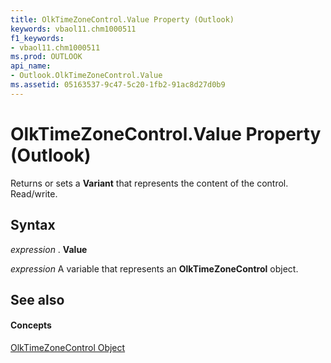 ```yaml
---
title: OlkTimeZoneControl.Value Property (Outlook)
keywords: vbaol11.chm1000511
f1_keywords:
- vbaol11.chm1000511
ms.prod: OUTLOOK
api_name:
- Outlook.OlkTimeZoneControl.Value
ms.assetid: 05163537-9c47-5c20-1fb2-91ac8d27d0b9
---
```



# OlkTimeZoneControl.Value Property (Outlook)

Returns or sets a  **Variant** that represents the content of the control. Read/write.


## Syntax

 _expression_ . **Value**

 _expression_ A variable that represents an **OlkTimeZoneControl** object.


## See also


#### Concepts


[OlkTimeZoneControl Object](olktimezonecontrol-object-outlook.md)

